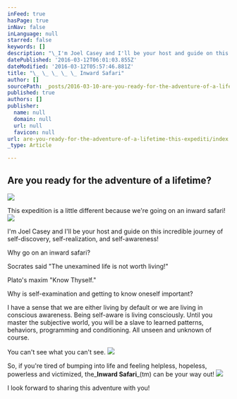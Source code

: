 ```yaml
---
inFeed: true
hasPage: true
inNav: false
inLanguage: null
starred: false
keywords: []
description: "\_I'm Joel Casey and I'll be your host and guide on this incredible journey of self-discovery, self-realization, and self-awareness! "
datePublished: '2016-03-12T06:01:03.855Z'
dateModified: '2016-03-12T05:57:46.881Z'
title: "\_ \_ \_ \_ \_ Inward Safari"
author: []
sourcePath: _posts/2016-03-10-are-you-ready-for-the-adventure-of-a-lifetime-this-expediti.md
published: true
authors: []
publisher:
  name: null
  domain: null
  url: null
  favicon: null
url: are-you-ready-for-the-adventure-of-a-lifetime-this-expediti/index.html
_type: Article

---
```

## Are you ready for the adventure of a                                      lifetime?
![](https://s3-us-west-2.amazonaws.com/the-grid-img/p/eca13e11afbf98474537096ae620a31706babae6.jpg)

This expedition is a little different because we're  going on an inward safari!
![](https://s3-us-west-2.amazonaws.com/the-grid-img/p/a16b9cdd4619e346459696165008f47e5c9a67f1.png)

I'm Joel Casey and I'll be your host and guide on this incredible journey of self-discovery, self-realization, and self-awareness! 

Why go on an inward safari?

Socrates said "The unexamined life is not worth living!"

Plato's maxim "Know Thyself."

Why is self-examination and getting to know oneself important?

I have a sense that we are either living by default or we are living in conscious awareness. Being self-aware is living consciously. Until you master the subjective world, you will be a slave to learned patterns, behaviors, programming and conditioning. All unseen and unknown of course. 

You can't see what you can't see. ![](https://s3-us-west-2.amazonaws.com/the-grid-img/p/41e3b936acf902913acb498f023ee7b5538d6db6.png)

So, if you're tired of bumping into life and feeling helpless, hopeless, powerless and victimized, the_**Inward Safari**_(tm) can be your way out!
![](https://s3-us-west-2.amazonaws.com/the-grid-img/p/f6c984cc18f66ae56a3aa2e8aa58f07761bc9e0d.png)

I look forward to sharing this adventure with you!